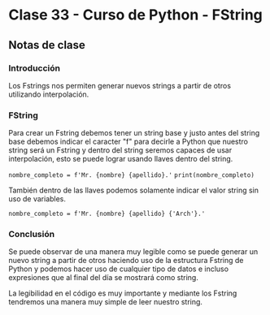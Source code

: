 # Clase 33 - Curso de Python - FString

## Notas de clase


### Introducción
Los Fstrings nos permiten generar nuevos strings a partir de otros utilizando interpolación.

### FString

Para crear un Fstring debemos tener un string base y justo antes del string base debemos indicar el caracter "f" para decirle a Python que nuestro string será un Fstring y dentro del string seremos capaces de usar interpolación, esto se puede lograr usando llaves dentro del string.

`nombre_completo = f'Mr. {nombre} {apellido}.'`
`print(nombre_completo)`

También dentro de las llaves podemos solamente indicar el valor string sin uso de variables.

`nombre_completo = f'Mr. {nombre} {apellido} {'Arch'}.'`


### Conclusión 

Se puede observar de una manera muy legible como se puede generar un nuevo string a partir de otros haciendo uso de la estructura Fstring de Python y podemos hacer uso de cualquier tipo de datos e incluso expresiones que al final del día se mostrará como string.

La legibilidad en el código es muy importante y mediante los Fstring tendremos una manera muy simple de leer nuestro string.